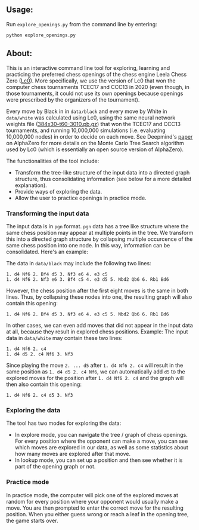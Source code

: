 ## Usage:

Run `explore_openings.py` from the command line by entering:
```
python explore_openings.py
```


## About:

This is an interactive command line tool for exploring, learning and practicing the preferred chess openings of the chess engine Leela Chess Zero ([Lc0](https://lczero.org/)). More specifically, we use the version of Lc0 that won the computer chess tournaments TCEC17 and CCC13 in 2020 (even though, in those tournaments, it could not use its own openings because openings were prescribed by the organizers of the tournament).

Every move by Black in in `data/black` and every move by White in `data/white` was calculated using Lc0, using the same neural network weights file ([384x30-t60-3010.pb.gz](https://lczero.org/play/networks/bestnets/)) that won the TCEC17 and CCC13 tournaments, and running 10,000,000 simulations (i.e. evaluating 10,000,000 nodes) in order to decide on each move. See Deepmind's [paper](https://kstatic.googleusercontent.com/files/2f51b2a749a284c2e2dfa13911da965f4855092a179469aedd15fbe4efe8f8cbf9c515ef83ac03a6515fa990e6f85fd827dcd477845e806f23a17845072dc7bd) on AlphaZero for more details on the Monte Carlo Tree Search algorithm used by Lc0 (which is essentially an open source version of AlphaZero).

The functionalities of the tool include:
- Transform the tree-like structure of the input data into a directed graph structure, thus consolidating information (see below for a more detailed explanation).
- Provide ways of exploring the data. 
- Allow the user to practice openings in practice mode.

### Transforming the input data

The input data is in `pgn` format. `pgn` data has a tree like structure where the same chess position may appear at multiple points in the tree. We transform this into a directed graph structure by collapsing multiple occurcence of the same chess position into one node. In this way, information can be consolidated. Here's an example:

The data in `data/black` may include the following two lines:

```
1. d4 Nf6 2. Bf4 d5 3. Nf3 e6 4. e3 c5
1. d4 Nf6 2. Nf3 e6 3. Bf4 c5 4. e3 d5 5. Nbd2 Qb6 6. Rb1 Bd6
```
However, the chess position after the first eight moves is the same in both lines. Thus, by collapsing these nodes into one, the resulting graph will also contain this opening:
```
1. d4 Nf6 2. Bf4 d5 3. Nf3 e6 4. e3 c5 5. Nbd2 Qb6 6. Rb1 Bd6
```

In other cases, we can even add moves that did not appear in the input data at all, because they result in explored chess positions. Example:
The input data in `data/white` may contain these two lines:
```
1. d4 Nf6 2. c4
1. d4 d5 2. c4 Nf6 3. Nf3
```
Since playing the move `2. ... d5` after `1. d4 Nf6 2. c4` will result in the same position as `1. d4 d5 2. c4 Nf6`, we can automatically add `d5` to the explored moves for the position after `1. d4 Nf6 2. c4` and the graph will then also contain this opening:
``` 
1. d4 Nf6 2. c4 d5 3. Nf3
```

### Exploring the data

The tool has two modes for exploring the data:
- In explore mode, you can navigate the tree / graph of chess openings. For every position where the opponent can make a move, you can see which moves are explored in our data, as well as some statistics about how many moves are explored after that move.
- In lookup mode, you can set up a position and then see whether it is part of the opening graph or not.

### Practice mode

In practice mode, the computer will pick one of the explored moves at random for every position where your opponent would usually make a move. You are then prompted to enter the correct move for the resulting position. When you either guess wrong or reach a leaf in the opening tree, the game starts over.


